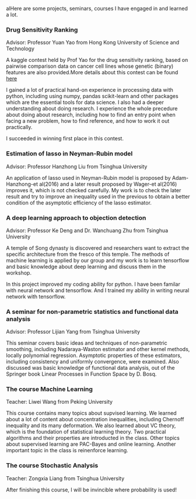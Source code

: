 alHere are some projects, seminars, courses I have engaged in and learned a lot.

### Drug Sensitivity Ranking

Advisor: Professor Yuan Yao from Hong Kong University of Science and Technology 

A kaggle contest held by Prof Yao for the drug sensitivity ranking, based on pairwise comparison data on cancer cell lines whose genetic (binary) features are also provided.More details about this contest can be found [here](https://www.kaggle.com/c/drugsensitivity-3)

I gained a lot of practical hand-on experience in processing data with python, including using numpy, pandas scikit-learn and other packages which are the essential tools for data science. I also had a deeper understanding about doing research. I experience the whole precedure about doing about research, including how to find an entry point when facing a new problem, how to find reference, and how to work it out practically. 

I succeeded in winning first place in this contest.

### Estimation of lasso in Neyman-Rubin model

Advisor: Professor Hanzhong Liu from Tsinghua University 

An application of lasso used in Neyman-Rubin model is proposed by Adam-Hanzhong-et al(2016) and a later result proposed by Wager-et al(2016) improves it, which is not checked carefully. My work is to check the later result and try to improve an inequality used in the previous to obtain a better condition of the asymptotic efficiency of the lasso estimator.

### A deep learning approach to objection detection 

Advisor: Professor Ke Deng and Dr. Wanchuang Zhu from Tsinghua University 

A temple of Song dynasty is discovered and researchers want to extract the specific architecture from the fresco of this temple. The methods of machine learning is applied by our group and my work is to learn tensorflow and basic knowledge about deep learning and discuss them in the workshop. 

In this project improved my coding ability for python. I have been familar with neural network and tensorflow. And I trained my ability in writing neural network with tensorflow. 

### A seminar for non-parametric statistics and functional data analysis

Advisor: Professor Lijian Yang from Tsinghua University

This seminar covers basic ideas and techniques of non-parametric smoothing, including Nadaraya-Waston estimator and other kernel methods, locally polynomial regression. Asymptotic properties of these estimators, including consistency and uniformly convergence, were examined. Also discussed was basic knowledge of functional data analysis, out of the Springer book Linear Processes in Function Space by D. Bosq.

### The course Machine Learning

Teacher: Liwei Wang from Peking University

This course contains many topics about supvised learning. We  learned about a lot of content about concentration inequalities, including Chernoff inequality and its many deformation. We also learned about VC theory, which is the foundation of statistical learning theory. Two practical algorithms and their properties are introducted in the class. Other topics about supervised learning are PAC-Bayes and online learning. Another important topic in the class is reinenforce learning. 

### The course Stochastic Analysis

Teacher: Zongxia Liang from Tsinghua University

After finishing this course, I will be invincible where probability is used!
